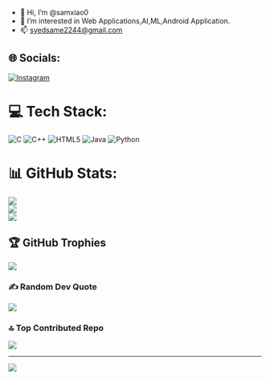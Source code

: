 - 👋 Hi, I’m @samxiao0
- 👀 I’m interested in Web Applications,AI,ML,Android Application.
- 📫 syedsame2244@gmail.com

<!---
samxiao0/samxiao0 is a ✨ special ✨ repository because its `README.md` (this file) appears on your GitHub profile.
You can click the Preview link to take a look at your changes.
--->

## 🌐 Socials:
[![Instagram](https://img.shields.io/badge/Instagram-%23E4405F.svg?logo=Instagram&logoColor=white)](https://instagram.com/_samxiao) 

# 💻 Tech Stack:
![C](https://img.shields.io/badge/c-%2300599C.svg?style=for-the-badge&logo=c&logoColor=white) ![C++](https://img.shields.io/badge/c++-%2300599C.svg?style=for-the-badge&logo=c%2B%2B&logoColor=white) ![HTML5](https://img.shields.io/badge/html5-%23E34F26.svg?style=for-the-badge&logo=html5&logoColor=white) ![Java](https://img.shields.io/badge/java-%23ED8B00.svg?style=for-the-badge&logo=openjdk&logoColor=white) ![Python](https://img.shields.io/badge/python-3670A0?style=for-the-badge&logo=python&logoColor=ffdd54)
# 📊 GitHub Stats:
![](https://github-readme-stats.vercel.app/api?username=Samxiao0&theme=dark&hide_border=false&include_all_commits=true&count_private=true)<br/>
![](https://github-readme-streak-stats.herokuapp.com/?user=Samxiao0&theme=dark&hide_border=false)<br/>
![](https://github-readme-stats.vercel.app/api/top-langs/?username=Samxiao0&theme=dark&hide_border=false&include_all_commits=true&count_private=true&layout=compact)

## 🏆 GitHub Trophies
![](https://github-profile-trophy.vercel.app/?username=Samxiao0&theme=darcula&no-frame=false&no-bg=true&margin-w=4)

### ✍️ Random Dev Quote
![](https://quotes-github-readme.vercel.app/api?type=horizontal&theme=radical)

### 🔝 Top Contributed Repo
![](https://github-contributor-stats.vercel.app/api?username=Samxiao0&limit=5&theme=dark&combine_all_yearly_contributions=true)

---
[![](https://visitcount.itsvg.in/api?id=Samxiao0&icon=0&color=0)](https://visitcount.itsvg.in)

<!-- Proudly created with GPRM ( https://gprm.itsvg.in ) -->
